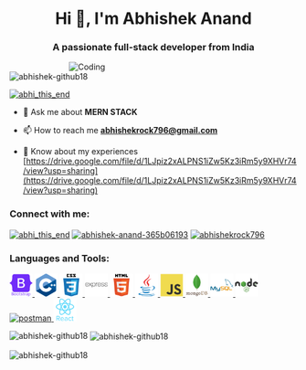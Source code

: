 <h1 align="center">Hi 👋, I'm Abhishek Anand</h1>
<h3 align="center">A passionate full-stack developer from India</h3>
<img align='right' width=400 alt='Coding' src='https://i.giphy.com/media/v1.Y2lkPTc5MGI3NjExOWthdW1ldHNwejJ5YTVxand0cHYxMWNudjBjeWIyMGduYWxwdno5YSZlcD12MV9pbnRlcm5hbF9naWZfYnlfaWQmY3Q9Zw/JqmupuTVZYaQX5s094/giphy.gif'>
<p align="left"> <img src="https://komarev.com/ghpvc/?username=abhishek-github18&label=Profile%20views&color=0e75b6&style=flat" alt="abhishek-github18" /> </p>

<p align="left"> <a href="https://twitter.com/abhi_this_end" target="blank"><img src="https://img.shields.io/twitter/follow/abhi_this_end?logo=twitter&style=for-the-badge" alt="abhi_this_end" /></a> </p>

- 💬 Ask me about **MERN STACK**

- 📫 How to reach me **abhishekrock796@gmail.com**

- 📄 Know about my experiences [https://drive.google.com/file/d/1LJpiz2xALPNS1iZw5Kz3iRm5y9XHVr74/view?usp=sharing](https://drive.google.com/file/d/1LJpiz2xALPNS1iZw5Kz3iRm5y9XHVr74/view?usp=sharing)

<h3 align="left">Connect with me:</h3>
<p align="left">
<a href="https://twitter.com/abhi_this_end" target="blank"><img align="center" src="https://raw.githubusercontent.com/rahuldkjain/github-profile-readme-generator/master/src/images/icons/Social/twitter.svg" alt="abhi_this_end" height="30" width="40" /></a>
<a href="https://linkedin.com/in/abhishek-anand-365b06193" target="blank"><img align="center" src="https://raw.githubusercontent.com/rahuldkjain/github-profile-readme-generator/master/src/images/icons/Social/linked-in-alt.svg" alt="abhishek-anand-365b06193" height="30" width="40" /></a>
<a href="https://www.leetcode.com/abhishekrock796" target="blank"><img align="center" src="https://raw.githubusercontent.com/rahuldkjain/github-profile-readme-generator/master/src/images/icons/Social/leet-code.svg" alt="abhishekrock796" height="30" width="40" /></a>
</p>

<h3 align="left">Languages and Tools:</h3>
<p align="left"> <a href="https://getbootstrap.com" target="_blank" rel="noreferrer"> <img src="https://raw.githubusercontent.com/devicons/devicon/master/icons/bootstrap/bootstrap-plain-wordmark.svg" alt="bootstrap" width="40" height="40"/> </a> <a href="https://www.w3schools.com/cpp/" target="_blank" rel="noreferrer"> <img src="https://raw.githubusercontent.com/devicons/devicon/master/icons/cplusplus/cplusplus-original.svg" alt="cplusplus" width="40" height="40"/> </a> <a href="https://www.w3schools.com/css/" target="_blank" rel="noreferrer"> <img src="https://raw.githubusercontent.com/devicons/devicon/master/icons/css3/css3-original-wordmark.svg" alt="css3" width="40" height="40"/> </a> <a href="https://expressjs.com" target="_blank" rel="noreferrer"> <img src="https://raw.githubusercontent.com/devicons/devicon/master/icons/express/express-original-wordmark.svg" alt="express" width="40" height="40"/> </a> <a href="https://www.w3.org/html/" target="_blank" rel="noreferrer"> <img src="https://raw.githubusercontent.com/devicons/devicon/master/icons/html5/html5-original-wordmark.svg" alt="html5" width="40" height="40"/> </a> <a href="https://www.java.com" target="_blank" rel="noreferrer"> <img src="https://raw.githubusercontent.com/devicons/devicon/master/icons/java/java-original.svg" alt="java" width="40" height="40"/> </a> <a href="https://developer.mozilla.org/en-US/docs/Web/JavaScript" target="_blank" rel="noreferrer"> <img src="https://raw.githubusercontent.com/devicons/devicon/master/icons/javascript/javascript-original.svg" alt="javascript" width="40" height="40"/> </a> <a href="https://www.mongodb.com/" target="_blank" rel="noreferrer"> <img src="https://raw.githubusercontent.com/devicons/devicon/master/icons/mongodb/mongodb-original-wordmark.svg" alt="mongodb" width="40" height="40"/> </a> <a href="https://www.mysql.com/" target="_blank" rel="noreferrer"> <img src="https://raw.githubusercontent.com/devicons/devicon/master/icons/mysql/mysql-original-wordmark.svg" alt="mysql" width="40" height="40"/> </a> <a href="https://nodejs.org" target="_blank" rel="noreferrer"> <img src="https://raw.githubusercontent.com/devicons/devicon/master/icons/nodejs/nodejs-original-wordmark.svg" alt="nodejs" width="40" height="40"/> </a> <a href="https://postman.com" target="_blank" rel="noreferrer"> <img src="https://www.vectorlogo.zone/logos/getpostman/getpostman-icon.svg" alt="postman" width="40" height="40"/> </a> <a href="https://reactjs.org/" target="_blank" rel="noreferrer"> <img src="https://raw.githubusercontent.com/devicons/devicon/master/icons/react/react-original-wordmark.svg" alt="react" width="40" height="40"/> </a> </p>

<p><img align="left" src="https://github-readme-stats.vercel.app/api/top-langs?username=abhishek-github18&show_icons=true&locale=en&layout=compact" alt="abhishek-github18" /></p>

<p>&nbsp;<img align="center" src="https://github-readme-stats.vercel.app/api?username=abhishek-github18&show_icons=true&locale=en" alt="abhishek-github18" /></p>

<p><img align="center" src="https://github-readme-streak-stats.herokuapp.com/?user=abhishek-github18&" alt="abhishek-github18" /></p>
